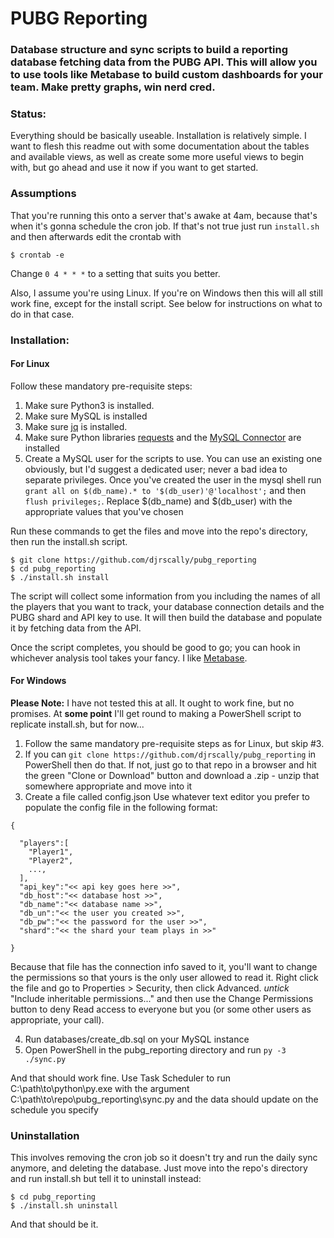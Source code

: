 # PUBG Reporting

### Database structure and sync scripts to build a reporting database fetching data from the PUBG API. This will allow you to use tools like Metabase to build custom dashboards for your team. Make pretty graphs, win nerd cred.

### Status:

Everything should be basically useable. Installation is relatively simple. I want to flesh this readme out with some documentation about the tables and available views, as well as create some more useful views to begin with, but go ahead and use it now if you want to get started.

### Assumptions

That you're running this onto a server that's awake at 4am, because that's when it's
gonna schedule the cron job. If that's not true just run `install.sh` and then afterwards
edit the crontab with

`$ crontab -e`

Change `0 4 * * *` to a setting that suits you better.

Also, I assume you're using Linux. If you're on Windows then this will all still work fine, except
for the install script. See below for instructions on what to do in that case.

### Installation:

#### For Linux
Follow these mandatory pre-requisite steps:

  1. Make sure Python3 is installed.
  2. Make sure MySQL is installed
  3. Make sure [jq](https://stedolan.github.io/jq/) is installed.
  4. Make sure Python libraries [requests](http://docs.python-requests.org/en/master/) and the [MySQL Connector](https://dev.mysql.com/doc/connector-python/en/connector-python-installation.html) are installed
  5. Create a MySQL user for the scripts to use. You can use an existing one obviously, but I'd suggest a dedicated user; never a bad idea to separate privileges. Once you've created the user in the mysql shell run `grant all on $(db_name).* to '$(db_user)'@'localhost';` and then `flush privileges;`. Replace $(db_name) and $(db_user) with the appropriate values that you've chosen

Run these commands to get the files and move into the repo's directory, then run the install.sh script.

```  
$ git clone https://github.com/djrscally/pubg_reporting
$ cd pubg_reporting
$ ./install.sh install
```

The script will collect some information from you including the names of all the players
that you want to track, your database connection details and the PUBG shard and API key to
use. It will then build the database and populate it by fetching data from the API.

Once the script completes, you should be good to go; you can hook in whichever analysis tool
takes your fancy. I like [Metabase](https://www.metabase.com/).

#### For Windows

**Please Note:** I have not tested this at all. It ought to work fine, but no promises.
At **some point** I'll get round to making a PowerShell script to replicate install.sh, but for now...

1. Follow the same mandatory pre-requisite steps as for Linux, but skip \#3.
2. If you can `git clone https://github.com/djrscally/pubg_reporting` in PowerShell then do that. If not, just go to that repo in a browser and hit the green "Clone or Download" button
and download a .zip - unzip that somewhere appropriate and move into it
3. Create a file called config.json Use whatever text editor you prefer to populate the config file in the following format:

```
{

  "players":[
    "Player1",
    "Player2",
    ...,
  ],
  "api_key":"<< api key goes here >>",
  "db_host":"<< database host >>",
  "db_name":"<< database name >>",
  "db_un":"<< the user you created >>",
  "db_pw":"<< the password for the user >>",
  "shard":"<< the shard your team plays in >>"

}
```

Because that file has the connection info saved to it, you'll want to change the permissions so that yours is the only user allowed to read it. Right click the file and go to Properties > Security, then click Advanced. _untick_ "Include inheritable permissions..." and then use the Change Permissions button to deny Read access to everyone but you (or some other users as appropriate, your call).

4. Run databases/create_db.sql on your MySQL instance
5. Open PowerShell in the pubg_reporting directory and run `py -3 ./sync.py`

And that should work fine. Use Task Scheduler to run C:\\path\\to\\python\\py.exe with the argument C:\\path\\to\\repo\\pubg_reporting\\sync.py and the data should update on the schedule you specify

### Uninstallation

This involves removing the cron job so it doesn't try and run the daily sync anymore, and deleting the database. Just move into the repo's directory and run install.sh but tell it to uninstall instead:

```
$ cd pubg_reporting
$ ./install.sh uninstall
```

And that should be it.

